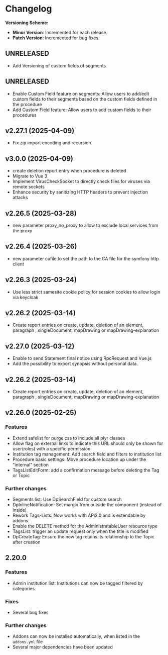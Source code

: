 # Changelog

**Versioning Scheme:**
- **Minor Version**: Incremented for each release.
- **Patch Version**: Incremented for bug fixes.

## UNRELEASED
- Add Versioning of custom fields of segments

## UNRELEASED
- Enable Custom Field feature on segments: Allow users to add/edit custom fields to their segments     based on the custom fields defined in the procedure
- Add Custom Field feature: Allow users to add custom fields to their procedures

## v2.27.1 (2025-04-09)
- Fix zip import encoding and recursion

## v3.0.0 (2025-04-09)
- create deletion report entry when procedure is deleted
- Migrate to Vue 3
- Implement VirusCheckSocket to directly check files for viruses via remote sockets
- Enhance security by sanitizing HTTP headers to prevent injection attacks

## v2.26.5 (2025-03-28)
- new parameter proxy_no_proxy to allow to exclude local services from the proxy

## v2.26.4 (2025-03-26)
- new parameter cafile to set the path to the CA file for the symfony http client

## v2.26.3 (2025-03-24)
- Use less strict samesite cookie policy for session cookies to allow login via keycloak

## v2.26.2 (2025-03-14)
- Create report entries on create, update, deletion of an element, paragraph , singleDocument, mapDrawing or mapDrawing-explanation

## v2.27.0 (2025-03-12)
- Enable to send Statement final notice using RpcRequest and Vue.js
- Add the possibility to export synopsis without personal data.


## v2.26.2 (2025-03-14)
- Create report entries on create, update, deletion of an element, paragraph , singleDocument, mapDrawing or mapDrawing-explanation


## v2.26.0 (2025-02-25)

### Features
- Extend safelist for purge css to include all plyr classes
- Allow flag on external links to indicate this URL should only be shown for user(roles) with a specific permission
- Institution tag management: Add search field and filters to institution list
- Procedure basic settings: Move procedure location up under the "internal" section
- TagsListEditForm: add a confirmation message before deleting the Tag or Topic

### Further changes
- Segments list: Use DpSearchField for custom search
- DpInlineNotification: Set margin from outside the component (instead of inside)
- Rework Tags-Lists: Now works with APi2.0 and is extendable by addons.
- Enable the DELETE method for the AdministratableUser resource type
- TagsList: trigger an update request only when the title is modified
- DpCreateTag: Ensure the new tag retains its relationship to the Topic after creation


## 2.20.0

### Features
- Admin institution list: Institutions can now be tagged filtered by categories

### Fixes
- Several bug fixes

### Further changes
- Addons can now be installed automatically, when listed in the `addons.yml` file
- Several major dependencies have been updated

